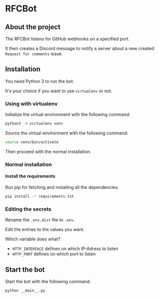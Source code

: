 # RFCBot

## About the project

The RFCBot listens for GitHub webhooks on a specified port.

It then creates a Discord message to notify a server about a new created `Request for comments` issue.

## Installation

You need Python 3 to run the bot.

It's your choice if you want to use `virtualenv` or not.

### Using with virtualenv

Initialize the virtual environment with the following command:

```bash
python3 -m virtualenv venv
```

Source the virtual environment with the following command:

```bash
source venv/bin/activate
```

Then proceed with the normal installation.

### Normal installation

#### Install the requirements

Run pip for fetching and installing all the dependencies:

```bash
pip install -r requirements.txt
```

### Editing the secrets

Rename the `.env.dist` file to `.env`.

Edit the entries to the values you want.

Which variable does what?

- `HTTP_INTERFACE` defines on which IP-Adress to listen
- `HTTP_PORT` defines on which port to listen

## Start the bot

Start the bot with the following command:

```bash
python __main__.py
```
